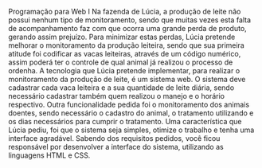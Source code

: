 Programação para Web I
Na fazenda de Lúcia, a produção de leite não possui nenhum tipo de monitoramento, sendo que muitas vezes esta falta de acompanhamento faz com que ocorra uma grande perda de produto, gerando assim prejuízo. Para minimizar estas perdas, Lúcia pretende melhorar o monitoramento da produção leiteira, sendo que sua primeira atitude foi codificar as vacas leiteiras, através de um código numérico, assim poderá ter o controle de qual animal já realizou o processo de ordenha.
A tecnologia que Lúcia pretende implementar, para realizar o monitoramento da produção de leite, é um sistema web. O sistema deve cadastrar cada vaca leiteira e a sua quantidade de leite diária, sendo necessário cadastrar também quem realizou o manejo e o horário respectivo.
Outra funcionalidade pedida foi o monitoramento dos animais doentes, sendo necessário o cadastro do animal, o tratamento utilizando e os dias necessários para cumprir o tratamento.
Uma característica que Lúcia pediu, foi que o sistema seja simples, otimize o trabalho e tenha uma interface agradável. Sabendo dos requisitos pedidos, você ficou responsável por desenvolver a interface do sistema, utilizando as linguagens HTML e CSS.
